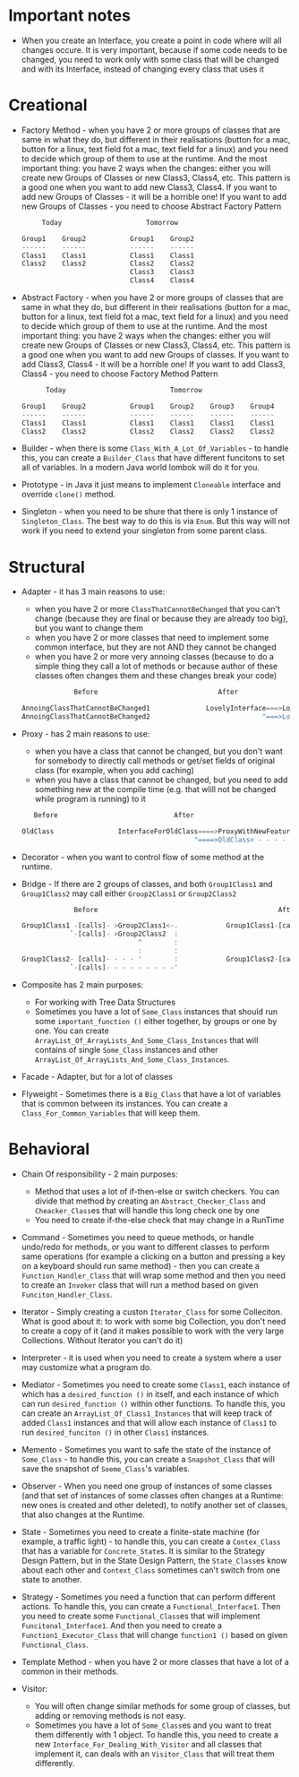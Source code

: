 # Important notes

- When you create an Interface, you create a point in code where will all changes occure. It is very important, because if some code needs to be changed, you need to work only with some class that will be changed and with its Interface, instead of changing every class that uses it

# Creational

- Factory Method - when you have 2 or more groups of classes that are same in what they do, but different in their realisations (button for a mac, button for a linux, text field fot a mac, text field for a linux) and you need to decide which group of them to use at the runtime. And the most important thing: you have 2 ways when the changes: either you will create new Groups of Classes or new Class3, Class4, etc. This pattern is a good one when you want to add new Class3, Class4. If you want to add new Groups of Classes - it will be a horrible one! If you want to add new Groups of Classes - you need to choose Abstract Factory Pattern
    ```Rust
         Today                     Tomorrow

    Group1    Group2           Group1    Group2
    ------    ------           ------    ------
    Class1    Class1           Class1    Class1
    Class2    Class2           Class2    Class2
                               Class3    Class3
                               Class4    Class4
    ```

- Abstract Factory - when you have 2 or more groups of classes that are same in what they do, but different in their realisations (button for a mac, button for a linux, text field fot a mac, text field for a linux) and you need to decide which group of them to use at the runtime. And the most important thing: you have 2 ways when the changes: either you will create new Groups of Classes or new Class3, Class4, etc. This pattern is a good one when you want to add new Groups of classes. If you want to add Class3, Class4 - it will be a horrible one! If you want to add Class3, Class4 - you need to choose Factory Method Pattern
    ```Rust
          Today                          Tomorrow
    
    Group1    Group2           Group1    Group2    Group3    Group4
    ------    ------           ------    ------    ------    ------
    Class1    Class1           Class1    Class1    Class1    Class1
    Class2    Class2           Class2    Class2    Class2    Class2
    ```

- Builder - when there is some `Class_With_A_Lot_Of_Variables` - to handle this, you can create a `Builder_Class` that have different funcitons to set all of variables. In a modern Java world lombok will do it for you.

- Prototype - in Java it just means to implement `Cloneable` interface and override `clone()` method.

- Singleton - when you need to be shure that there is only 1 instance of `Singleton_Class`. The best way to do this is via `Enum`. But this way will not work if you need to extend your singleton from some parent class.





# Structural

- Adapter - it has 3 main reasons to use:
    - when you have 2 or more `ClassThatCannotBeChanged` that you can't change (because they are final or because they are already too big), but you want to change them
    - when you have 2 or more classes that need to implement some common interface, but they are not AND they cannot be changed
    - when you have 2 or more very annoing classes (because to do a simple thing they call a lot of methods or because author of these classes often changes them and these changes break your code)
    ```Rust
                 Before                              After

    AnnoingClassThatCannotBeChanged1              LovelyInterface===>LovelyClass1====>AnnoingClassThatCannotBeChanged1
    AnnoingClassThatCannotBeChanged2                            "===>LovelyClass2====>AnnoingClassThatCannotBeChanged2
    ```

- Proxy - has 2 main reasons to use:
    - when you have a class that cannot be changed, but you don't want for somebody to directly call methods or get/set fields of original class (for example, when you add caching)
    - when you have a class that cannot be changed, but you need to add something new at the compile time (e.g. that wlill not be changed while program is running) to it
    ```Rust
       Before                             After

    OldClass                InterfaceForOldClass====>ProxyWithNewFeatures- - [calls].
                                               "====>OldClass< - - - - - - - - - - -'
    ```

- Decorator - when you want to control flow of some method at the runtime.

- Bridge - If there are 2 groups of classes, and both `Group1Class1` and `Group1Class2` may call either `Group2Class1` or `Group2Class2`
    ```Rust
                 Before                                             After

    Group1Class1 -[calls]- >Group2Class1<-.            Group1Class1-[calls]-                                         Group2Class1
                `-[calls]- >Group2Class2  :                                  \                                        ||
                                 ^        :                                   AbstractGroup1-[calls]->AbstractGroup2==++
                                 :        :                                  /                                        ||
    Group1Class2- [calls]- - - - '        :            Group1Class2-[calls]-                                         Group2Class2
                `-[calls]- - - - - - - - -'
    ```

- Composite has 2 main purposes:
    - For working with Tree Data Structures 
    - Sometimes you have a lot of `Some_Class` instances that should run some `important_function ()` either together, by groups or one by one. You can create `ArrayList_Of_ArrayLists_And_Some_Class_Instances` that will contains of single `Some_Class` instances and other `ArrayList_Of_ArrayLists_And_Some_Class_Instances`.

- Facade - Adapter, but for a lot of classes

- Flyweight - Sometimes there is a `Big_Class` that have a lot of variables that is common between its instances. You can create a `Class_For_Common_Variables` that will keep them.





# Behavioral

- Chain Of responsibility - 2 main purposes:
    - Method that uses a lot of if-then-else or switch checkers. You can divide that method by creating an `Abstract_Checker_Class` and `Cheacker_Class`es that will handle this long check one by one
    - You need to create if-the-else check that may change in a RunTime

- Command - Sometimes you need to queue methods, or handle undo/redo for methods, or you want to different classes to perform same operations (for example a clicking on a button and pressing a key on a keyboard should run same method) - then you can create a `Function_Handler_Class` that will wrap some method and then you need to create an `Invoker` class that will run a method based on given `Funciton_Handler_Class`.

- Iterator - Simply creating a custon `Iterator_Class` for some Colleciton. What is good about it: to work with some big Collection, you don't need to create a copy of it (and it makes possible to work with the very large Collections. Without Iterator you can't do it)

- Interpreter - it is used when you need to create a system where a user may customize what a program do.

- Mediator - Sometimes you need to create some `Class1`, each instance of which has a `desired_function ()` in itself, and each instance of which can run `desired_function ()` within other functions. To handle this, you can create an `ArrayList_Of_Class1_Instances` that will keep track of added `Class1` instances and that will allow each instance of `Class1` to run `desired_funciton ()` in other `Class1` instances.

- Memento - Sometimes you want to safe the state of the instance of `Some_Class` - to handle this, you can create a `Snapshot_Class` that will save the snapshot of `Soeme_Class`'s variables.

- Observer - When you need one group of instances of some classes (and that set of instances of some classes often changes at a Runtime: new ones is created and other deleted), to notify another set of classes, that also changes at the Runtime.

- State - Sometimes you need to create a finite-state machine (for example, a traffic light) - to handle this, you can create a `Contex_Class` that has a variable for `Concrete_State`s. It is similar to the Strategy Design Pattern, but in the State Design Pattern, the `State_Class`es know about each other and `Context_Class` sometimes can't switch from one state to another.

- Strategy - Sometimes you need a function that can perform different actions. To handle this, you can create a `Functional_Interface1`. Then you need to create some `Functional_Class`es that will implement `Funcitonal_Interface1`. And then you need to create a `Function1_Executor_Class` that will change `function1 ()` based on given `Functional_Class`.

- Template Method - when you have 2 or more classes that have a lot of a common in their methods.

- Visitor:
    - You will often change similar methods for some group of classes, but adding or removing methods is not easy.
    - Sometimes you have a lot of `Some_Class`es and you want to treat them differently with 1 object. To handle this, you need to create a new `Interface_For_Dealing_With_Visitor` and all classes that implement it, can deals with an `Visitor_Class` that will treat them differently.
